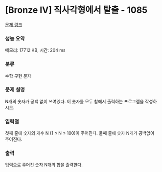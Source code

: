 # [Bronze IV] 직사각형에서 탈출 - 1085

[문제 링크](https://www.acmicpc.net/problem/11720)

### 성능 요약

메모리: 17712 KB, 시간: 204 ms

### 분류

수학 구현 문자

### 문제 설명

<p>N개의 숫자가 공백 없이 쓰여있다. 이 숫자를 모두 합해서 출력하는 프로그램을 작성하시오.</p>

### 입력열

 <p>첫째 줄에 숫자의 개수 N (1 ≤ N ≤ 100)이 주어진다. 둘째 줄에 숫자 N개가 공백없이 주어진다.</p>

### 출력

 <p>입력으로 주어진 숫자 N개의 합을 출력한다.</p>